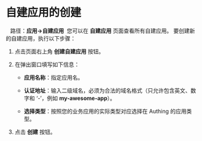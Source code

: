 # 自建应用的创建​
​
<LastUpdated/>​
​
路径：**应用->自建应用**​
​
您可以在 **自建应用** 页面查看所有自建应用。
​
要创建新的自建应用，执行以下步骤：​
​
1. 点击页面右上角 **创建自建应用** 按钮。​
​
2. 在弹出窗口填写如下信息：​

    * **应用名称**：指定应用名。​

    * **认证地址**：输入二级域名，必须为合法的域名格式（只允许包含英文、数字和 ‘-’，例如 **my-awesome-app**​）。

    * **选择类型**：按照您的业务应用的实际类型对应选择在 Authing 的应用类型。
​
3. 点击 **创建** 按钮。